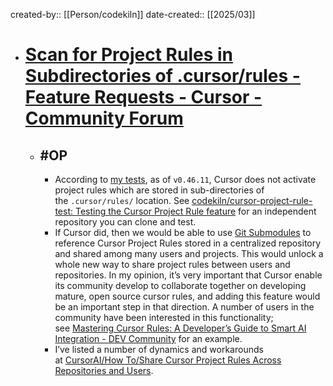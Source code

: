created-by:: [[Person/codekiln]]
date-created:: [[2025/03]]

- # [Scan for Project Rules in Subdirectories of .cursor/rules - Feature Requests - Cursor - Community Forum](https://forum.cursor.com/t/scan-for-project-rules-in-subdirectories-of-cursor-rules/61534)
	- ## #OP
		- According to [my tests](https://codekiln.github.io/logseq-encode-garden/#/page/cursorai%2Fproject%20rule%2Ftest), as of `v0.46.11`, Cursor does not activate project rules which are stored in sub-directories of the `.cursor/rules/` location. See [codekiln/cursor-project-rule-test: Testing the Cursor Project Rule feature](https://github.com/codekiln/cursor-project-rule-test/tree/main) for an independent repository you can clone and test.
		- If Cursor did, then we would be able to use [Git Submodules](https://git-scm.com/book/en/v2/Git-Tools-Submodules) to reference Cursor Project Rules stored in a centralized repository and shared among many users and projects. This would unlock a whole new way to share project rules between users and repositories. In my opinion, it’s very important that Cursor enable its community develop to collaborate together on developing mature, open source cursor rules, and adding this feature would be an important step in that direction.
		  A number of users in the community have been interested in this functionality; see [Mastering Cursor Rules: A Developer’s Guide to Smart AI Integration - DEV Community](https://dev.to/dpaluy/mastering-cursor-rules-a-developers-guide-to-smart-ai-integration-1k65) for an example.
		- I’ve listed a number of dynamics and workarounds at [CursorAI/How To/Share Cursor Project Rules Across Repositories and Users](https://codekiln.github.io/logseq-encode-garden/#/page/cursorai%2Fhow%20to%2Fshare%20cursor%20project%20rules%20across%20repositories%20and%20users).